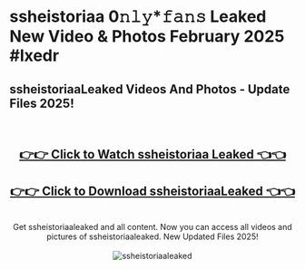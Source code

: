 # ssheistoriaa 0𝚗𝚕𝚢*𝚏𝚊𝚗𝚜 Leaked New Video & Photos February 2025 #lxedr

<h2>ssheistoriaaLeaked Videos And Photos - Update Files 2025!</h2>
<br>
<div align="center">
<h2><a href="https://mediaupload.pro?title=ssheistoriaa&ref=11F" rel="nofollow">👉👉 Click to Watch ssheistoriaa Leaked 👈👈</a></h2>
<h2><a href="https://mediaupload.pro?title=ssheistoriaa&ref=11F" rel="nofollow">👉👉 Click to Download ssheistoriaaLeaked 👈👈</a></h2>
<br>
Get ssheistoriaaleaked and all content. Now you can access all videos and pictures of ssheistoriaaleaked. New Updated Files 2025!
<br>
<br>
<a href="https://mediaupload.pro?title=ssheistoriaa&ref=11F" rel="nofollow" data-target="animated-image.originalLink"><img src="https://i.ibb.co/Gkj2r4b/banner.png" alt="ssheistoriaaleaked" style="max-width: 100%; display: inline-block;" data-target="animated-image.originalImage"></a>
</div>
<br>


